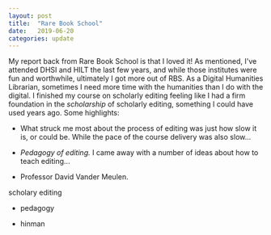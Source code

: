 ```yaml
---
layout: post
title:  "Rare Book School"
date:   2019-06-20
categories: update
---
```


My report back from Rare Book School is that I loved it! As mentioned, I've attended DHSI and HILT the last few years, and while those institutes were fun and worthwhile, ultimately I got more out of RBS. As a Digital Humanities Librarian, sometimes I need more time with the humanities than I do with the digital. I finished my course on scholarly editing feeling like I had a firm foundation in the *scholarship* of scholarly editing, something I could have used years ago. Some highlights:

* What struck me most about the process of editing was just how slow it is, or could be. While the pace of the course delivery was also slow... 

* *Pedagogy of editing.* I came away with a number of ideas about how to teach editing... 


* Professor David Vander Meulen. 

scholary editing

* pedagogy

* hinman 



